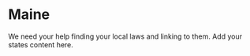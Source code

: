 # Maine

We need your help finding your local laws and linking to them. Add your states content here.